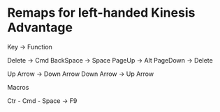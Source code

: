 Remaps for left-handed Kinesis Advantage
==

Key -> Function

Delete -> Cmd
BackSpace -> Space
PageUp -> Alt
PageDown -> Delete

Up Arrow -> Down Arrow
Down Arrow -> Up Arrow



Macros

Ctr - Cmd - Space -> F9
